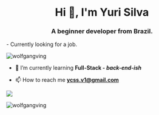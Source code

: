 <h1 align="center">Hi 👋, I'm Yuri Silva</h1>
<h3 align="center">A beginner developer from Brazil.</h3>
- Currently looking for a job.

<p align="left"> <img src="https://komarev.com/ghpvc/?username=wolfgangving&label=Profile%20views&color=0e75b6&style=flat" alt="wolfgangving" /> </p>

- 🌱 I’m currently learning **Full-Stack - _back-end-ish_**

- 📫 How to reach me **ycss.v1@gmail.com**

<a href="https://www.linkedin.com/in/yuri-css/"><img src="https://img.shields.io/badge/LinkedIn-0077B5?style=for-the-badge&logo=linkedin&logoColor=white" /></a>

<p><img align="center" src="https://github-readme-stats.vercel.app/api/top-langs?username=wolfgangving&show_icons=true&locale=en&layout=compact" alt="wolfgangving" /></p>

